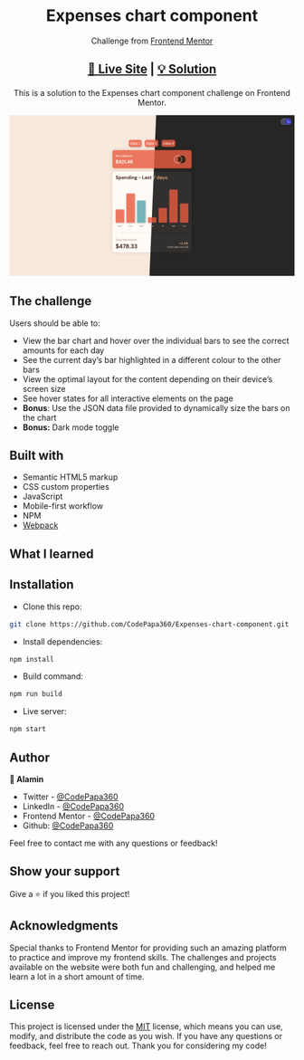 <h1 align="center">Expenses chart component</h1>
<div align="center">

Challenge from [Frontend Mentor](https://www.frontendmentor.io/profile/CodePapa360)

</div>

<h2 align="center">

[🚀 Live Site](https://expenses-chart-component-alamin.netlify.app/)
|
[💡 Solution]()

</h2>

<p align="center">
This is a solution to the Expenses chart component challenge on Frontend Mentor.
</p>

<a align="center" href="https://expenses-chart-component-alamin.netlify.app/">

![Screenshot](./screenshots/expenses-chart-component-screenshot-compared-codepapa360.png)

</a>

## The challenge

Users should be able to:

- View the bar chart and hover over the individual bars to see the correct amounts for each day
- See the current day’s bar highlighted in a different colour to the other bars
- View the optimal layout for the content depending on their device’s screen size
- See hover states for all interactive elements on the page
- **Bonus**: Use the JSON data file provided to dynamically size the bars on the chart
- **Bonus:** Dark mode toggle

## Built with

- Semantic HTML5 markup
- CSS custom properties
- JavaScript
- Mobile-first workflow
- NPM
- [Webpack](https://webpack.js.org/)

## What I learned

## Installation

- Clone this repo:

```sh
git clone https://github.com/CodePapa360/Expenses-chart-component.git
```

- Install dependencies:

```sh
npm install
```

- Build command:

```sh
npm run build
```

- Live server:

```sh
npm start
```

## Author

<b>👤 Alamin</b>

- Twitter - [@CodePapa360](https://www.twitter.com/CodePapa360)
- LinkedIn - [@CodePapa360](https://www.linkedin.com/in/codepapa360)
- Frontend Mentor - [@CodePapa360](https://www.frontendmentor.io/profile/CodePapa360)
- Github: [@CodePapa360](https://github.com/codepapa360)

Feel free to contact me with any questions or feedback!

## Show your support

Give a ⭐️ if you liked this project!

## Acknowledgments

Special thanks to Frontend Mentor for providing such an amazing platform to practice and improve my frontend skills. The challenges and projects available on the website were both fun and challenging, and helped me learn a lot in a short amount of time.

## License

This project is licensed under the [MIT](https://github.com/CodePapa360/Expenses-chart-component/blob/main/LICENSE.md) license, which means you can use, modify, and distribute the code as you wish. If you have any questions or feedback, feel free to reach out. Thank you for considering my code!
